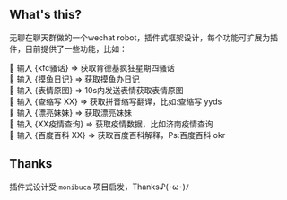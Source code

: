 ## What's this?

无聊在聊天群做的一个wechat robot，插件式框架设计，每个功能可扩展为插件，目前提供了一些功能，比如：

🚀 输入 {kfc骚话} => 获取肯德基疯狂星期四骚话  
🚀 输入 {摸鱼日记} => 获取摸鱼办日记  
🚀 输入 {表情原图} => 10s内发送表情获取表情原图  
🚀 输入 {查缩写 XX} => 获取拼音缩写翻译，比如:查缩写 yyds  
🚀 输入 {漂亮妹妹} => 获取漂亮妹妹  
🚀 输入 {XX疫情查询} => 获取疫情数据，比如济南疫情查询  
🚀 输入 {百度百科 XX} => 获取百度百科解释，Ps:百度百科 okr  

## Thanks

插件式设计受 `monibuca` 项目启发，Thanks♪(･ω･)ﾉ

